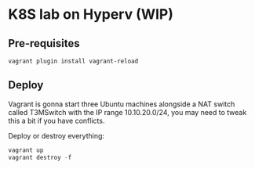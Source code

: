 # K8S lab on Hyperv (WIP)

## Pre-requisites

```
vagrant plugin install vagrant-reload
```

## Deploy

Vagrant is gonna start three Ubuntu machines alongside a NAT switch called T3MSwitch with the
IP range 10.10.20.0/24, you may need to tweak this a bit if you have conflicts.

Deploy or destroy everything:
```powershell
vagrant up
vagrant destroy -f
```
